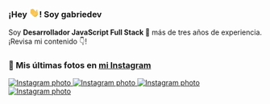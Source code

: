 <h3>¡Hey <img src="https://raw.githubusercontent.com/ABSphreak/ABSphreak/master/gifs/Hi.gif" width="20px" decondig="async">! Soy gabriedev</h3>

<p>Soy <strong>Desarrollador JavaScript Full Stack 🚀</strong> más de tres años de experiencia.<br />¡Revisa mi contenido 👇!</p>

### 📸 Mis últimas fotos en [mi Instagram](https://instagram.com/gabrie.dev)


<a href='https://instagram.com/p/CzMY3lzxgmx' target='_blank'>
  <img width='20%' src='https://scontent-lhr6-1.cdninstagram.com/v/t51.2885-15/398916226_819142863293745_2426123683154743297_n.webp?stp=dst-jpg_e35&_nc_ht=scontent-lhr6-1.cdninstagram.com&_nc_cat=109&_nc_ohc=hJkRpiEsIDIAX_53K6t&edm=APU89FABAAAA&ccb=7-5&oh=00_AfByxX5Zawm1w29G4WblSuZPA1tNxubtrpjSSf8mhDW7dA&oe=65570A69&_nc_sid=bc0c2c' alt='Instagram photo' />
</a>
<a href='https://instagram.com/p/CygbQv4uqxM' target='_blank'>
  <img width='20%' src='https://scontent-lhr6-1.cdninstagram.com/v/t51.2885-15/391525959_236593062741789_5868561716480810596_n.webp?stp=dst-jpg_e35&_nc_ht=scontent-lhr6-1.cdninstagram.com&_nc_cat=109&_nc_ohc=8aO1_jszLl4AX9ZLRXc&edm=APU89FABAAAA&ccb=7-5&oh=00_AfBgbwIaOZ81pOc8VDNGOwkJliLFDVy2CVNINFCeV7jR0Q&oe=65571725&_nc_sid=bc0c2c' alt='Instagram photo' />
</a>
<a href='https://instagram.com/p/CxTmOF6vN8M' target='_blank'>
  <img width='20%' src='https://scontent-lhr6-1.cdninstagram.com/v/t51.2885-15/378565944_323878180141713_8920720304536029091_n.jpg?stp=dst-jpg_e15&_nc_ht=scontent-lhr6-1.cdninstagram.com&_nc_cat=109&_nc_ohc=M3eAiVqsQPgAX8PZLR3&edm=APU89FABAAAA&ccb=7-5&oh=00_AfAWYGWwmgsb2ZqaErlypHrvfCRkShPhP30ZQFcfIs08Hg&oe=65560958&_nc_sid=bc0c2c' alt='Instagram photo' />
</a>
<a href='https://instagram.com/p/CxLlYVlupp3' target='_blank'>
  <img width='20%' src='https://scontent-lhr8-2.cdninstagram.com/v/t51.2885-15/377997579_196784406648750_7872949112471886655_n.webp?stp=dst-jpg_e35&_nc_ht=scontent-lhr8-2.cdninstagram.com&_nc_cat=106&_nc_ohc=Tjw5UiNvyGIAX8poBOX&edm=APU89FABAAAA&ccb=7-5&oh=00_AfCM5vZ_TINzokRNn31tQ1UtPiKPRD6sLx7Y2L61-EdTKw&oe=6555745B&_nc_sid=bc0c2c' alt='Instagram photo' />
</a>
